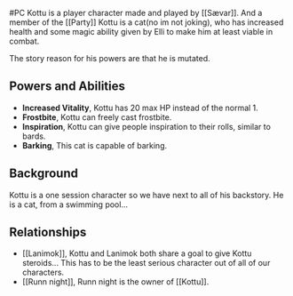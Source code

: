 #PC 
Kottu is a player character made and played by [[Sævar]]. And a member of the [[Party]]
Kottu is a cat(no im not joking), who has increased health and some magic ability given by Elli to make him at least viable in combat.

The story reason for his powers are that he is mutated.
## Powers and Abilities
- **Increased Vitality**, Kottu has 20 max HP instead of the normal 1.
- **Frostbite**, Kottu can freely cast frostbite.
- **Inspiration**, Kottu can give people inspiration to their rolls, similar to bards.
- **Barking**, This cat is capable of barking.
## Background
Kottu is a one session character so we have next to all of his backstory. He is a cat, from a swimming pool...

## Relationships
- [[Lanimok]], Kottu and Lanimok both share a goal to give Kottu steroids... This has to be the least serious character out of all of our characters.
- [[Runn night]], Runn night is the owner of [[Kottu]].